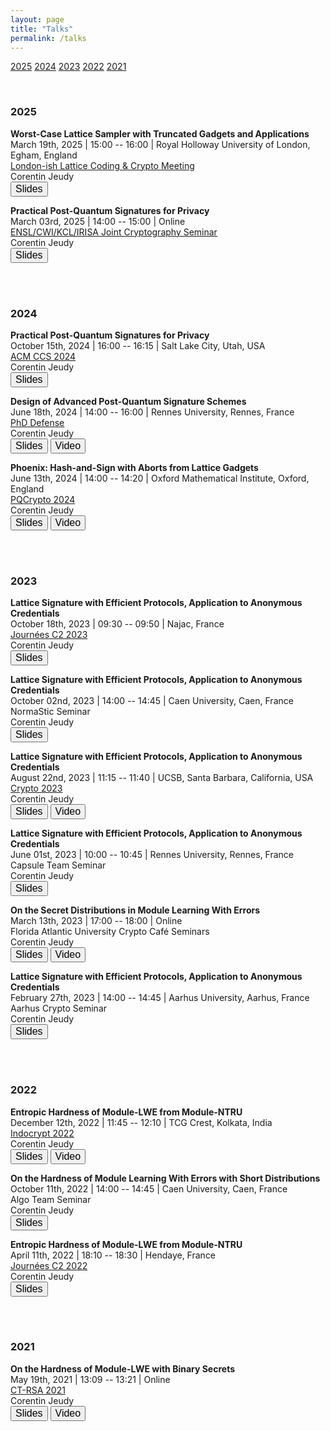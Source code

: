 ```yaml
---
layout: page
title: "Talks"
permalink: /talks
---
```


[<span class="mydate">2025</span>](/talks#2025) [<span class="mydate">2024</span>](/talks#2024) [<span class="mydate">2023</span>](/talks#2023) [<span class="mydate">2022</span>](/talks#2022) [<span class="mydate">2021</span>](/talks#2021)  

<br>

### 2025

**Worst-Case Lattice Sampler with Truncated Gadgets and Applications**  
<span class="talkLocation">March 19th, 2025 | 15:00 -- 16:00 | Royal Holloway University of London, Egham, England</span>  
<span class="talkEvent">[London-ish Lattice Coding & Crypto Meeting](https://londonishlatticemeetings.wordpress.com/19-march-2025-lattice-coding-crypto-meeting/)</span>  
<span class="talkAuthor">Corentin Jeudy</span>  
<a href="/assets/slides/2025-03-19_RHUL_Worst-Case_Lattice_Sampler_Truncated_Gadgets_and_Applications.pdf" target="_blank" style="text-decoration: none;"><button class="mybutton" onmouseover="this.style.backgroundColor='#337076'; this.style.color='#FFFFFF'; this.querySelector('span').style.paddingRight = '12px'; this.querySelector('span').querySelector('span').style.opacity = '1'; this.querySelector('span').querySelector('span').style.right = '0';" onmouseout="this.style.backgroundColor='#FFFFFF'; this.style.color='#337076'; this.querySelector('span').style.paddingRight = '0'; this.querySelector('span').querySelector('span').style.opacity = '0'; this.querySelector('span').querySelector('span').style.right = '-20px';"><span style="cursor: pointer; display: inline-block; position: relative; transition: 0.5s; font-size: 16px;">Slides <span style="position: absolute; opacity: 0; top: 0; right: -20px; transition: 0.5s;">&#xbb;</span></span></button></a>  
  
**Practical Post-Quantum Signatures for Privacy**  
<span class="talkLocation">March 03rd, 2025 | 14:00 -- 15:00 | Online</span>  
<span class="talkEvent">[ENSL/CWI/KCL/IRISA Joint Cryptography Seminar](https://jcs.trusted-third-party.org/)</span>  
<span class="talkAuthor">Corentin Jeudy</span>  
<a href="/assets/slides/2025-03-03_ENSL-CWI-KCL-IRISA_Practical_Post-Quantum_Signatures_for_Privacy.pdf" target="_blank" style="text-decoration: none;"><button class="mybutton" onmouseover="this.style.backgroundColor='#337076'; this.style.color='#FFFFFF'; this.querySelector('span').style.paddingRight = '12px'; this.querySelector('span').querySelector('span').style.opacity = '1'; this.querySelector('span').querySelector('span').style.right = '0';" onmouseout="this.style.backgroundColor='#FFFFFF'; this.style.color='#337076'; this.querySelector('span').style.paddingRight = '0'; this.querySelector('span').querySelector('span').style.opacity = '0'; this.querySelector('span').querySelector('span').style.right = '-20px';"><span style="cursor: pointer; display: inline-block; position: relative; transition: 0.5s; font-size: 16px;">Slides <span style="position: absolute; opacity: 0; top: 0; right: -20px; transition: 0.5s;">&#xbb;</span></span></button></a>  
  
<br>
<br>

### 2024

**Practical Post-Quantum Signatures for Privacy**  
<span class="talkLocation">October 15th, 2024 | 16:00 -- 16:15 | Salt Lake City, Utah, USA</span>  
<span class="talkEvent">[ACM CCS 2024](https://www.sigsac.org/ccs/CCS2024/home.html)</span>  
<span class="talkAuthor">Corentin Jeudy</span>  
<a href="/assets/slides/2024-10-15_CCS_Practical_Post-Quantum_Signatures_for_Privacy.pdf" target="_blank" style="text-decoration: none;"><button class="mybutton" onmouseover="this.style.backgroundColor='#337076'; this.style.color='#FFFFFF'; this.querySelector('span').style.paddingRight = '12px'; this.querySelector('span').querySelector('span').style.opacity = '1'; this.querySelector('span').querySelector('span').style.right = '0';" onmouseout="this.style.backgroundColor='#FFFFFF'; this.style.color='#337076'; this.querySelector('span').style.paddingRight = '0'; this.querySelector('span').querySelector('span').style.opacity = '0'; this.querySelector('span').querySelector('span').style.right = '-20px';"><span style="cursor: pointer; display: inline-block; position: relative; transition: 0.5s; font-size: 16px;">Slides <span style="position: absolute; opacity: 0; top: 0; right: -20px; transition: 0.5s;">&#xbb;</span></span></button></a>  

**Design of Advanced Post-Quantum Signature Schemes**  
<span class="talkLocation">June 18th, 2024 | 14:00 -- 16:00 | Rennes University, Rennes, France</span>  
<span class="talkEvent">[PhD Defense](/publications/design_of_advanced_post_quantum_signature_schemes)</span>  
<span class="talkAuthor">Corentin Jeudy</span>  
<a href="/assets/slides/2024-06-18_defense_slides.pdf" target="_blank" style="text-decoration: none;"><button class="mybutton" onmouseover="this.style.backgroundColor='#337076'; this.style.color='#FFFFFF'; this.querySelector('span').style.paddingRight = '12px'; this.querySelector('span').querySelector('span').style.opacity = '1'; this.querySelector('span').querySelector('span').style.right = '0';" onmouseout="this.style.backgroundColor='#FFFFFF'; this.style.color='#337076'; this.querySelector('span').style.paddingRight = '0'; this.querySelector('span').querySelector('span').style.opacity = '0'; this.querySelector('span').querySelector('span').style.right = '-20px';"><span style="cursor: pointer; display: inline-block; position: relative; transition: 0.5s; font-size: 16px;">Slides <span style="position: absolute; opacity: 0; top: 0; right: -20px; transition: 0.5s;">&#xbb;</span></span></button></a>
<a href="https://youtu.be/Kwz9_7LnwNE" target="_blank" style="text-decoration: none;"><button class="mybutton" onmouseover="this.style.backgroundColor='#337076'; this.style.color='#FFFFFF'; this.querySelector('span').style.paddingRight = '12px'; this.querySelector('span').querySelector('span').style.opacity = '1'; this.querySelector('span').querySelector('span').style.right = '0';" onmouseout="this.style.backgroundColor='#FFFFFF'; this.style.color='#337076'; this.querySelector('span').style.paddingRight = '0'; this.querySelector('span').querySelector('span').style.opacity = '0'; this.querySelector('span').querySelector('span').style.right = '-20px';"><span style="cursor: pointer; display: inline-block; position: relative; transition: 0.5s; font-size: 16px;">Video <span style="position: absolute; opacity: 0; top: 0; right: -20px; transition: 0.5s;">&#xbb;</span></span></button></a>  
  
**Phoenix: Hash-and-Sign with Aborts from Lattice Gadgets**  
<span class="talkLocation">June 13th, 2024 | 14:00 -- 14:20 | Oxford Mathematical Institute, Oxford, England</span>  
<span class="talkEvent">[PQCrypto 2024](https://www.maths.ox.ac.uk/events/conferences/pqcrypto-2024)</span>  
<span class="talkAuthor">Corentin Jeudy</span>  
<a href="/assets/slides/2024-06-13_PQCrypto_Phoenix_Hash_and_Sign_with_Aborts_from_Lattice_Gadgets.pdf" target="_blank" style="text-decoration: none;"><button class="mybutton" onmouseover="this.style.backgroundColor='#337076'; this.style.color='#FFFFFF'; this.querySelector('span').style.paddingRight = '12px'; this.querySelector('span').querySelector('span').style.opacity = '1'; this.querySelector('span').querySelector('span').style.right = '0';" onmouseout="this.style.backgroundColor='#FFFFFF'; this.style.color='#337076'; this.querySelector('span').style.paddingRight = '0'; this.querySelector('span').querySelector('span').style.opacity = '0'; this.querySelector('span').querySelector('span').style.right = '-20px';"><span style="cursor: pointer; display: inline-block; position: relative; transition: 0.5s; font-size: 16px;">Slides <span style="position: absolute; opacity: 0; top: 0; right: -20px; transition: 0.5s;">&#xbb;</span></span></button></a>
<a href="https://www.youtube.com/watch?v=qWk_-rrpdMM&list=PLolju1GaKd02wOWcWVvsITa4FY8YGrMxD&index=17" target="_blank" style="text-decoration: none;"><button class="mybutton" onmouseover="this.style.backgroundColor='#337076'; this.style.color='#FFFFFF'; this.querySelector('span').style.paddingRight = '12px'; this.querySelector('span').querySelector('span').style.opacity = '1'; this.querySelector('span').querySelector('span').style.right = '0';" onmouseout="this.style.backgroundColor='#FFFFFF'; this.style.color='#337076'; this.querySelector('span').style.paddingRight = '0'; this.querySelector('span').querySelector('span').style.opacity = '0'; this.querySelector('span').querySelector('span').style.right = '-20px';"><span style="cursor: pointer; display: inline-block; position: relative; transition: 0.5s; font-size: 16px;">Video <span style="position: absolute; opacity: 0; top: 0; right: -20px; transition: 0.5s;">&#xbb;</span></span></button></a>   
  
<br>
<br>

### 2023

**Lattice Signature with Efficient Protocols, Application to Anonymous Credentials**  
<span class="talkLocation">October 18th, 2023 | 09:30 -- 09:50 | Najac, France</span>  
<span class="talkEvent">[Journées C2 2023](https://indico.math.cnrs.fr/event/9364/)</span>  
<span class="talkAuthor">Corentin Jeudy</span>  
<a href="/assets/slides/2023-10-18_JC2_Lattice_SEP_and_AC.pdf" target="_blank" style="text-decoration: none;"><button class="mybutton" onmouseover="this.style.backgroundColor='#337076'; this.style.color='#FFFFFF'; this.querySelector('span').style.paddingRight = '12px'; this.querySelector('span').querySelector('span').style.opacity = '1'; this.querySelector('span').querySelector('span').style.right = '0';" onmouseout="this.style.backgroundColor='#FFFFFF'; this.style.color='#337076'; this.querySelector('span').style.paddingRight = '0'; this.querySelector('span').querySelector('span').style.opacity = '0'; this.querySelector('span').querySelector('span').style.right = '-20px';"><span style="cursor: pointer; display: inline-block; position: relative; transition: 0.5s; font-size: 16px;">Slides <span style="position: absolute; opacity: 0; top: 0; right: -20px; transition: 0.5s;">&#xbb;</span></span></button></a>  
  
**Lattice Signature with Efficient Protocols, Application to Anonymous Credentials**  
<span class="talkLocation">October 02nd, 2023 | 14:00 -- 14:45 | Caen University, Caen, France</span>  
<span class="talkEvent">NormaStic Seminar</span>  
<span class="talkAuthor">Corentin Jeudy</span>  
<a href="/assets/slides/2023-10-02_Normastic_Seminar_Lattice_SEP_and_AC.pdf" target="_blank" style="text-decoration: none;"><button class="mybutton" onmouseover="this.style.backgroundColor='#337076'; this.style.color='#FFFFFF'; this.querySelector('span').style.paddingRight = '12px'; this.querySelector('span').querySelector('span').style.opacity = '1'; this.querySelector('span').querySelector('span').style.right = '0';" onmouseout="this.style.backgroundColor='#FFFFFF'; this.style.color='#337076'; this.querySelector('span').style.paddingRight = '0'; this.querySelector('span').querySelector('span').style.opacity = '0'; this.querySelector('span').querySelector('span').style.right = '-20px';"><span style="cursor: pointer; display: inline-block; position: relative; transition: 0.5s; font-size: 16px;">Slides <span style="position: absolute; opacity: 0; top: 0; right: -20px; transition: 0.5s;">&#xbb;</span></span></button></a>  
  
**Lattice Signature with Efficient Protocols, Application to Anonymous Credentials**  
<span class="talkLocation">August 22nd, 2023 | 11:15 -- 11:40 | UCSB, Santa Barbara, California, USA</span>  
<span class="talkEvent">[Crypto 2023](https://crypto.iacr.org/2023/)</span>  
<span class="talkAuthor">Corentin Jeudy</span>  
<a href="/assets/slides/2023-08-22_Crypto_Lattice_SEP_and_AC.pdf" target="_blank" style="text-decoration: none;"><button class="mybutton" onmouseover="this.style.backgroundColor='#337076'; this.style.color='#FFFFFF'; this.querySelector('span').style.paddingRight = '12px'; this.querySelector('span').querySelector('span').style.opacity = '1'; this.querySelector('span').querySelector('span').style.right = '0';" onmouseout="this.style.backgroundColor='#FFFFFF'; this.style.color='#337076'; this.querySelector('span').style.paddingRight = '0'; this.querySelector('span').querySelector('span').style.opacity = '0'; this.querySelector('span').querySelector('span').style.right = '-20px';"><span style="cursor: pointer; display: inline-block; position: relative; transition: 0.5s; font-size: 16px;">Slides <span style="position: absolute; opacity: 0; top: 0; right: -20px; transition: 0.5s;">&#xbb;</span></span></button></a>
<a href="https://www.youtube.com/watch?v=wm2qJyaxyRw" target="_blank" style="text-decoration: none;"><button class="mybutton" onmouseover="this.style.backgroundColor='#337076'; this.style.color='#FFFFFF'; this.querySelector('span').style.paddingRight = '12px'; this.querySelector('span').querySelector('span').style.opacity = '1'; this.querySelector('span').querySelector('span').style.right = '0';" onmouseout="this.style.backgroundColor='#FFFFFF'; this.style.color='#337076'; this.querySelector('span').style.paddingRight = '0'; this.querySelector('span').querySelector('span').style.opacity = '0'; this.querySelector('span').querySelector('span').style.right = '-20px';"><span style="cursor: pointer; display: inline-block; position: relative; transition: 0.5s; font-size: 16px;">Video <span style="position: absolute; opacity: 0; top: 0; right: -20px; transition: 0.5s;">&#xbb;</span></span></button></a>  
  
**Lattice Signature with Efficient Protocols, Application to Anonymous Credentials**  
<span class="talkLocation">June 01st, 2023 | 10:00 -- 10:45 | Rennes University, Rennes, France</span>  
<span class="talkEvent">Capsule Team Seminar</span>  
<span class="talkAuthor">Corentin Jeudy</span>  
<a href="/assets/slides/2023-06-01_Capslock_Seminar_Lattice_SEP_and_AC.pdf" target="_blank" style="text-decoration: none;"><button class="mybutton" onmouseover="this.style.backgroundColor='#337076'; this.style.color='#FFFFFF'; this.querySelector('span').style.paddingRight = '12px'; this.querySelector('span').querySelector('span').style.opacity = '1'; this.querySelector('span').querySelector('span').style.right = '0';" onmouseout="this.style.backgroundColor='#FFFFFF'; this.style.color='#337076'; this.querySelector('span').style.paddingRight = '0'; this.querySelector('span').querySelector('span').style.opacity = '0'; this.querySelector('span').querySelector('span').style.right = '-20px';"><span style="cursor: pointer; display: inline-block; position: relative; transition: 0.5s; font-size: 16px;">Slides <span style="position: absolute; opacity: 0; top: 0; right: -20px; transition: 0.5s;">&#xbb;</span></span></button></a>  
  
**On the Secret Distributions in Module Learning With Errors**  
<span class="talkLocation">March 13th, 2023 | 17:00 -- 18:00 | Online</span>  
<span class="talkEvent">Florida Atlantic University Crypto Café Seminars</span>  
<span class="talkAuthor">Corentin Jeudy</span>  
<a href="/assets/slides/2023-03-13_FAU_Crypto_Seminar_Secret_Distribution_in_MLWE.pdf" target="_blank" style="text-decoration: none;"><button class="mybutton" onmouseover="this.style.backgroundColor='#337076'; this.style.color='#FFFFFF'; this.querySelector('span').style.paddingRight = '12px'; this.querySelector('span').querySelector('span').style.opacity = '1'; this.querySelector('span').querySelector('span').style.right = '0';" onmouseout="this.style.backgroundColor='#FFFFFF'; this.style.color='#337076'; this.querySelector('span').style.paddingRight = '0'; this.querySelector('span').querySelector('span').style.opacity = '0'; this.querySelector('span').querySelector('span').style.right = '-20px';"><span style="cursor: pointer; display: inline-block; position: relative; transition: 0.5s; font-size: 16px;">Slides <span style="position: absolute; opacity: 0; top: 0; right: -20px; transition: 0.5s;">&#xbb;</span></span></button></a>
<a href="https://fau-edu.zoom.us/rec/play/8qr6QhrZCtnEzqX0GBu4UgU1Z4HqeA2aOcOqDRNlM4rXygXVT5h4GijIpomKVYy-cAJLZvOZqOsx1Wte.PFYZkwZSibwypOJ5?continueMode=true&_x_zm_rtaid=1GMCUJfxTc6EC_p7SW4Jqw.1678737866041.2159b7f1c478dfeaf5a900382cc7b3e0&_x_zm_rhtaid=20" target="_blank" style="text-decoration: none;"><button class="mybutton" onmouseover="this.style.backgroundColor='#337076'; this.style.color='#FFFFFF'; this.querySelector('span').style.paddingRight = '12px'; this.querySelector('span').querySelector('span').style.opacity = '1'; this.querySelector('span').querySelector('span').style.right = '0';" onmouseout="this.style.backgroundColor='#FFFFFF'; this.style.color='#337076'; this.querySelector('span').style.paddingRight = '0'; this.querySelector('span').querySelector('span').style.opacity = '0'; this.querySelector('span').querySelector('span').style.right = '-20px';"><span style="cursor: pointer; display: inline-block; position: relative; transition: 0.5s; font-size: 16px;">Video <span style="position: absolute; opacity: 0; top: 0; right: -20px; transition: 0.5s;">&#xbb;</span></span></button></a>  
  
**Lattice Signature with Efficient Protocols, Application to Anonymous Credentials**  
<span class="talkLocation">February 27th, 2023 | 14:00 -- 14:45 | Aarhus University, Aarhus, France</span>  
<span class="talkEvent">Aarhus Crypto Seminar</span>  
<span class="talkAuthor">Corentin Jeudy</span>  
<a href="/assets/slides/2023-02-27_Aarhus_Crypto_Seminar_Lattice_SEP_and_AC.pdf" target="_blank" style="text-decoration: none;"><button class="mybutton" onmouseover="this.style.backgroundColor='#337076'; this.style.color='#FFFFFF'; this.querySelector('span').style.paddingRight = '12px'; this.querySelector('span').querySelector('span').style.opacity = '1'; this.querySelector('span').querySelector('span').style.right = '0';" onmouseout="this.style.backgroundColor='#FFFFFF'; this.style.color='#337076'; this.querySelector('span').style.paddingRight = '0'; this.querySelector('span').querySelector('span').style.opacity = '0'; this.querySelector('span').querySelector('span').style.right = '-20px';"><span style="cursor: pointer; display: inline-block; position: relative; transition: 0.5s; font-size: 16px;">Slides <span style="position: absolute; opacity: 0; top: 0; right: -20px; transition: 0.5s;">&#xbb;</span></span></button></a>  
  
<br>
<br>

### 2022

**Entropic Hardness of Module-LWE from Module-NTRU**  
<span class="talkLocation">December 12th, 2022 | 11:45 -- 12:10 | TCG Crest, Kolkata, India</span>  
<span class="talkEvent">[Indocrypt 2022](https://www.tcgcrest.org/indocrypt-2022/)</span>  
<span class="talkAuthor">Corentin Jeudy</span>  
<a href="/assets/slides/2022-12-12_Indocrypt_Entropic_Hardness_M-LWE_from_M-NTRU.pdf" target="_blank" style="text-decoration: none;"><button class="mybutton" onmouseover="this.style.backgroundColor='#337076'; this.style.color='#FFFFFF'; this.querySelector('span').style.paddingRight = '12px'; this.querySelector('span').querySelector('span').style.opacity = '1'; this.querySelector('span').querySelector('span').style.right = '0';" onmouseout="this.style.backgroundColor='#FFFFFF'; this.style.color='#337076'; this.querySelector('span').style.paddingRight = '0'; this.querySelector('span').querySelector('span').style.opacity = '0'; this.querySelector('span').querySelector('span').style.right = '-20px';"><span style="cursor: pointer; display: inline-block; position: relative; transition: 0.5s; font-size: 16px;">Slides <span style="position: absolute; opacity: 0; top: 0; right: -20px; transition: 0.5s;">&#xbb;</span></span></button></a>
<a href="https://www.youtube.com/watch?v=Cjs7pSXTzHw&t=1618s" target="_blank" style="text-decoration: none;"><button class="mybutton" onmouseover="this.style.backgroundColor='#337076'; this.style.color='#FFFFFF'; this.querySelector('span').style.paddingRight = '12px'; this.querySelector('span').querySelector('span').style.opacity = '1'; this.querySelector('span').querySelector('span').style.right = '0';" onmouseout="this.style.backgroundColor='#FFFFFF'; this.style.color='#337076'; this.querySelector('span').style.paddingRight = '0'; this.querySelector('span').querySelector('span').style.opacity = '0'; this.querySelector('span').querySelector('span').style.right = '-20px';"><span style="cursor: pointer; display: inline-block; position: relative; transition: 0.5s; font-size: 16px;">Video <span style="position: absolute; opacity: 0; top: 0; right: -20px; transition: 0.5s;">&#xbb;</span></span></button></a>  

**On the Hardness of Module Learning With Errors with Short Distributions**  
<span class="talkLocation">October 11th, 2022 | 14:00 -- 14:45 | Caen University, Caen, France</span>  
<span class="talkEvent">Algo Team Seminar</span>  
<span class="talkAuthor">Corentin Jeudy</span>  
<a href="/assets/slides/2022-10-11_Caen_Algo_Seminar_Hardness_MLWE_short_distributions.pdf" target="_blank" style="text-decoration: none;"><button class="mybutton" onmouseover="this.style.backgroundColor='#337076'; this.style.color='#FFFFFF'; this.querySelector('span').style.paddingRight = '12px'; this.querySelector('span').querySelector('span').style.opacity = '1'; this.querySelector('span').querySelector('span').style.right = '0';" onmouseout="this.style.backgroundColor='#FFFFFF'; this.style.color='#337076'; this.querySelector('span').style.paddingRight = '0'; this.querySelector('span').querySelector('span').style.opacity = '0'; this.querySelector('span').querySelector('span').style.right = '-20px';"><span style="cursor: pointer; display: inline-block; position: relative; transition: 0.5s; font-size: 16px;">Slides <span style="position: absolute; opacity: 0; top: 0; right: -20px; transition: 0.5s;">&#xbb;</span></span></button></a>  
  
**Entropic Hardness of Module-LWE from Module-NTRU**  
<span class="talkLocation">April 11th, 2022 | 18:10 -- 18:30 | Hendaye, France</span>  
<span class="talkEvent">[Journées C2 2022](https://jc2-2022.inria.fr/fr/)</span>  
<span class="talkAuthor">Corentin Jeudy</span>  
<a href="/assets/slides/2022-04-11_JC2_Entropic_Hardness_M-LWE_from_M-NTRU.pdf" target="_blank" style="text-decoration: none;"><button class="mybutton" onmouseover="this.style.backgroundColor='#337076'; this.style.color='#FFFFFF'; this.querySelector('span').style.paddingRight = '12px'; this.querySelector('span').querySelector('span').style.opacity = '1'; this.querySelector('span').querySelector('span').style.right = '0';" onmouseout="this.style.backgroundColor='#FFFFFF'; this.style.color='#337076'; this.querySelector('span').style.paddingRight = '0'; this.querySelector('span').querySelector('span').style.opacity = '0'; this.querySelector('span').querySelector('span').style.right = '-20px';"><span style="cursor: pointer; display: inline-block; position: relative; transition: 0.5s; font-size: 16px;">Slides <span style="position: absolute; opacity: 0; top: 0; right: -20px; transition: 0.5s;">&#xbb;</span></span></button></a>  
  
<br>
<br>

### 2021

**On the Hardness of Module-LWE with Binary Secrets**  
<span class="talkLocation">May 19th, 2021 | 13:09 -- 13:21 | Online</span>  
<span class="talkEvent">[CT-RSA 2021](https://sites.google.com/site/ctrsa2021/)</span>  
<span class="talkAuthor">Corentin Jeudy</span>  
<a href="/assets/slides/2021-05-19_CTRSA_Hardness_of_binMLWE.pdf" target="_blank" style="text-decoration: none;"><button class="mybutton" onmouseover="this.style.backgroundColor='#337076'; this.style.color='#FFFFFF'; this.querySelector('span').style.paddingRight = '12px'; this.querySelector('span').querySelector('span').style.opacity = '1'; this.querySelector('span').querySelector('span').style.right = '0';" onmouseout="this.style.backgroundColor='#FFFFFF'; this.style.color='#337076'; this.querySelector('span').style.paddingRight = '0'; this.querySelector('span').querySelector('span').style.opacity = '0'; this.querySelector('span').querySelector('span').style.right = '-20px';"><span style="cursor: pointer; display: inline-block; position: relative; transition: 0.5s; font-size: 16px;">Slides <span style="position: absolute; opacity: 0; top: 0; right: -20px; transition: 0.5s;">&#xbb;</span></span></button></a>
<a href="https://www.youtube.com/watch?v=AfDskDKEzwg&t=1412s" target="_blank" style="text-decoration: none;"><button class="mybutton" onmouseover="this.style.backgroundColor='#337076'; this.style.color='#FFFFFF'; this.querySelector('span').style.paddingRight = '12px'; this.querySelector('span').querySelector('span').style.opacity = '1'; this.querySelector('span').querySelector('span').style.right = '0';" onmouseout="this.style.backgroundColor='#FFFFFF'; this.style.color='#337076'; this.querySelector('span').style.paddingRight = '0'; this.querySelector('span').querySelector('span').style.opacity = '0'; this.querySelector('span').querySelector('span').style.right = '-20px';"><span style="cursor: pointer; display: inline-block; position: relative; transition: 0.5s; font-size: 16px;">Video <span style="position: absolute; opacity: 0; top: 0; right: -20px; transition: 0.5s;">&#xbb;</span></span></button></a>  